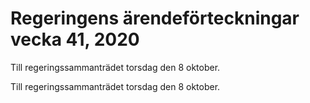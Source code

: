 # Regeringens ärendeförteckningar vecka 41, 2020

Till regeringssammanträdet torsdag den 8 oktober.

Till regeringssammanträdet torsdag den 8 oktober.
